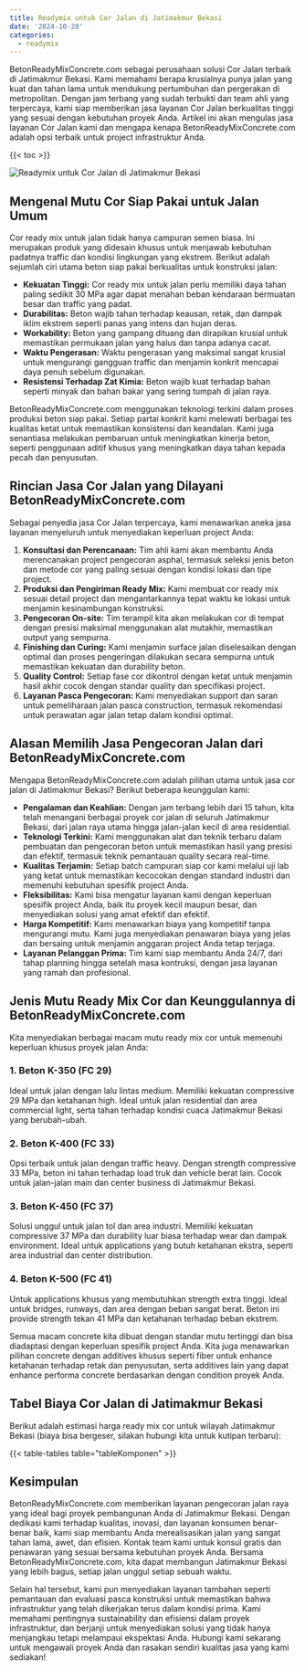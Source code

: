 ```yaml
---
title: Readymix untuk Cor Jalan di Jatimakmur Bekasi
date: '2024-10-28'
categories:
  - readymix
---
```


BetonReadyMixConcrete.com sebagai perusahaan solusi Cor Jalan terbaik di Jatimakmur Bekasi. Kami memahami berapa krusialnya punya jalan yang kuat dan tahan lama untuk mendukung pertumbuhan dan pergerakan di metropolitan. Dengan jam terbang yang sudah terbukti dan team ahli yang terpercaya, kami siap memberikan jasa layanan Cor Jalan berkualitas tinggi yang sesuai dengan kebutuhan proyek Anda. Artikel ini akan mengulas jasa layanan Cor Jalan kami dan mengapa kenapa BetonReadyMixConcrete.com adalah opsi terbaik untuk project infrastruktur Anda.

{{< toc >}}

![Readymix untuk Cor Jalan di Jatimakmur Bekasi](https://betoncor8.github.io/cor/harga-beton-readymix-concrete%20(24).png)

## Mengenal Mutu Cor Siap Pakai untuk Jalan Umum

Cor ready mix untuk jalan tidak hanya campuran semen biasa. Ini merupakan produk yang didesain khusus untuk menjawab kebutuhan padatnya traffic dan kondisi lingkungan yang ekstrem. Berikut adalah sejumlah ciri utama beton siap pakai berkualitas untuk konstruksi jalan:

- **Kekuatan Tinggi:** Cor ready mix untuk jalan perlu memiliki daya tahan paling sedikit 30 MPa agar dapat menahan beban kendaraan bermuatan besar dan traffic yang padat.
- **Durabilitas:** Beton wajib tahan terhadap keausan, retak, dan dampak iklim ekstrem seperti panas yang intens dan hujan deras.
- **Workability:** Beton yang gampang dituang dan dirapikan krusial untuk memastikan permukaan jalan yang halus dan tanpa adanya cacat.
- **Waktu Pengerasan:** Waktu pengerasan yang maksimal sangat krusial untuk mengurangi gangguan traffic dan menjamin konkrit mencapai daya penuh sebelum digunakan.
- **Resistensi Terhadap Zat Kimia:** Beton wajib kuat terhadap bahan seperti minyak dan bahan bakar yang sering tumpah di jalan raya.

BetonReadyMixConcrete.com menggunakan teknologi terkini dalam proses produksi beton siap pakai. Setiap partai konkrit kami melewati berbagai tes kualitas ketat untuk memastikan konsistensi dan keandalan. Kami juga senantiasa melakukan pembaruan untuk meningkatkan kinerja beton, seperti penggunaan aditif khusus yang meningkatkan daya tahan kepada pecah dan penyusutan.

## Rincian Jasa Cor Jalan yang Dilayani BetonReadyMixConcrete.com

Sebagai penyedia jasa Cor Jalan terpercaya, kami menawarkan aneka jasa layanan menyeluruh untuk menyediakan keperluan project Anda:

1. **Konsultasi dan Perencanaan:** Tim ahli kami akan membantu Anda merencanakan project pengecoran asphal, termasuk seleksi jenis beton dan metode cor yang paling sesuai dengan kondisi lokasi dan tipe project.
2. **Produksi dan Pengiriman Ready Mix:** Kami membuat cor ready mix sesuai detail project dan mengantarkannya tepat waktu ke lokasi untuk menjamin kesinambungan konstruksi.
3. **Pengecoran On-site:** Tim terampil kita akan melakukan cor di tempat dengan presisi maksimal menggunakan alat mutakhir, memastikan output yang sempurna.
4. **Finishing dan Curing:** Kami menjamin surface jalan diselesaikan dengan optimal dan proses pengeringan dilakukan secara sempurna untuk memastikan kekuatan dan durability beton.
5. **Quality Control:** Setiap fase cor dikontrol dengan ketat untuk menjamin hasil akhir cocok dengan standar quality dan specifikasi project.
6. **Layanan Pasca Pengecoran:** Kami menyediakan support dan saran untuk pemeliharaan jalan pasca construction, termasuk rekomendasi untuk perawatan agar jalan tetap dalam kondisi optimal.

## Alasan Memilih Jasa Pengecoran Jalan dari BetonReadyMixConcrete.com

Mengapa BetonReadyMixConcrete.com adalah pilihan utama untuk jasa cor jalan di Jatimakmur Bekasi? Berikut beberapa keunggulan kami:

- **Pengalaman dan Keahlian:** Dengan jam terbang lebih dari 15 tahun, kita telah menangani berbagai proyek cor jalan di seluruh Jatimakmur Bekasi, dari jalan raya utama hingga jalan-jalan kecil di area residential.
- **Teknologi Terkini:** Kami menggunakan alat dan teknik terbaru dalam pembuatan dan pengecoran beton untuk memastikan hasil yang presisi dan efektif, termasuk teknik pemantauan quality secara real-time.
- **Kualitas Terjamin:** Setiap batch campuran siap cor kami melalui uji lab yang ketat untuk memastikan kecocokan dengan standard industri dan memenuhi kebutuhan spesifik project Anda.
- **Fleksibilitas:** Kami bisa mengatur layanan kami dengan keperluan spesifik project Anda, baik itu proyek kecil maupun besar, dan menyediakan solusi yang amat efektif dan efektif.
- **Harga Kompetitif:** Kami menawarkan biaya yang kompetitif tanpa mengurangi mutu. Kami juga menyediakan penawaran biaya yang jelas dan bersaing untuk menjamin anggaran project Anda tetap terjaga.
- **Layanan Pelanggan Prima:** Tim kami siap membantu Anda 24/7, dari tahap planning hingga setelah masa kontruksi, dengan jasa layanan yang ramah dan profesional.

## Jenis Mutu Ready Mix Cor dan Keunggulannya di BetonReadyMixConcrete.com

Kita menyediakan berbagai macam mutu ready mix cor untuk memenuhi keperluan khusus proyek jalan Anda:

### 1\. Beton K-350 (FC 29)

Ideal untuk jalan dengan lalu lintas medium. Memiliki kekuatan compressive 29 MPa dan ketahanan high. Ideal untuk jalan residential dan area commercial light, serta tahan terhadap kondisi cuaca Jatimakmur Bekasi yang berubah-ubah.

### 2\. Beton K-400 (FC 33)

Opsi terbaik untuk jalan dengan traffic heavy. Dengan strength compressive 33 MPa, beton ini tahan terhadap load truk dan vehicle berat lain. Cocok untuk jalan-jalan main dan center business di Jatimakmur Bekasi.

### 3\. Beton K-450 (FC 37)

Solusi unggul untuk jalan tol dan area industri. Memiliki kekuatan compressive 37 MPa dan durability luar biasa terhadap wear dan dampak environment. Ideal untuk applications yang butuh ketahanan ekstra, seperti area industrial dan center distribution.

### 4\. Beton K-500 (FC 41)

Untuk applications khusus yang membutuhkan strength extra tinggi. Ideal untuk bridges, runways, dan area dengan beban sangat berat. Beton ini provide strength tekan 41 MPa dan ketahanan terhadap beban ekstrem.

Semua macam concrete kita dibuat dengan standar mutu tertinggi dan bisa diadaptasi dengan keperluan spesifik project Anda. Kita juga menawarkan pilihan concrete dengan additives khusus seperti fiber untuk enhance ketahanan terhadap retak dan penyusutan, serta additives lain yang dapat enhance performa concrete berdasarkan dengan condition proyek Anda.

## Tabel Biaya Cor Jalan di Jatimakmur Bekasi

Berikut adalah estimasi harga ready mix cor untuk wilayah Jatimakmur Bekasi (biaya bisa bergeser, silakan hubungi kita untuk kutipan terbaru):

{{< table-tables table="tableKomponen" >}}

## Kesimpulan

BetonReadyMixConcrete.com memberikan layanan pengecoran jalan raya yang ideal bagi proyek pembangunan Anda di Jatimakmur Bekasi. Dengan dedikasi kami terhadap kualitas, inovasi, dan layanan konsumen benar-benar baik, kami siap membantu Anda merealisasikan jalan yang sangat tahan lama, awet, dan efisien. Kontak team kami untuk konsul gratis dan penawaran yang sesuai bersama kebutuhan proyek Anda. Bersama BetonReadyMixConcrete.com, kita dapat membangun Jatimakmur Bekasi yang lebih bagus, setiap jalan unggul setiap sebuah waktu.

Selain hal tersebut, kami pun menyediakan layanan tambahan seperti pemantauan dan evaluasi pasca konstruksi untuk memastikan bahwa infrastruktur yang telah dikerjakan terus dalam kondisi prima. Kami memahami pentingnya sustainability dan efisiensi dalam proyek infrastruktur, dan berjanji untuk menyediakan solusi yang tidak hanya menjangkau tetapi melampaui ekspektasi Anda. Hubungi kami sekarang untuk mengawali proyek Anda dan rasakan sendiri kualitas jasa yang kami sediakan!

